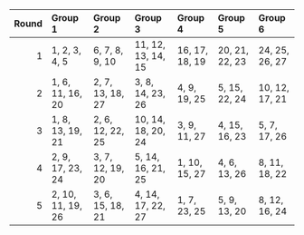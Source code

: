 |   Round | Group 1           | Group 2          | Group 3            | Group 4        | Group 5        | Group 6        |
|--------:|:------------------|:-----------------|:-------------------|:---------------|:---------------|:---------------|
|       1 | 1, 2, 3, 4, 5     | 6, 7, 8, 9, 10   | 11, 12, 13, 14, 15 | 16, 17, 18, 19 | 20, 21, 22, 23 | 24, 25, 26, 27 |
|       2 | 1, 6, 11, 16, 20  | 2, 7, 13, 18, 27 | 3, 8, 14, 23, 26   | 4, 9, 19, 25   | 5, 15, 22, 24  | 10, 12, 17, 21 |
|       3 | 1, 8, 13, 19, 21  | 2, 6, 12, 22, 25 | 10, 14, 18, 20, 24 | 3, 9, 11, 27   | 4, 15, 16, 23  | 5, 7, 17, 26   |
|       4 | 2, 9, 17, 23, 24  | 3, 7, 12, 19, 20 | 5, 14, 16, 21, 25  | 1, 10, 15, 27  | 4, 6, 13, 26   | 8, 11, 18, 22  |
|       5 | 2, 10, 11, 19, 26 | 3, 6, 15, 18, 21 | 4, 14, 17, 22, 27  | 1, 7, 23, 25   | 5, 9, 13, 20   | 8, 12, 16, 24  |